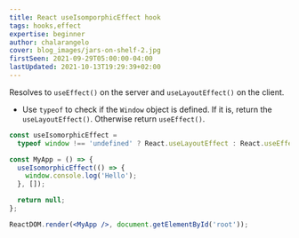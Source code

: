 ```yaml
---
title: React useIsomporphicEffect hook
tags: hooks,effect
expertise: beginner
author: chalarangelo
cover: blog_images/jars-on-shelf-2.jpg
firstSeen: 2021-09-29T05:00:00-04:00
lastUpdated: 2021-10-13T19:29:39+02:00
---
```


Resolves to `useEffect()` on the server and `useLayoutEffect()` on the client.

- Use `typeof` to check if the `Window` object is defined. If it is, return the `useLayoutEffect()`. Otherwise return `useEffect()`.

```jsx
const useIsomorphicEffect =
  typeof window !== 'undefined' ? React.useLayoutEffect : React.useEffect;
```

```jsx
const MyApp = () => {
  useIsomorphicEffect(() => {
    window.console.log('Hello');
  }, []);

  return null;
};

ReactDOM.render(<MyApp />, document.getElementById('root'));
```

